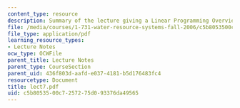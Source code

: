 ```yaml
---
content_type: resource
description: Summary of the lecture giving a Linear Programming Overview.
file: /media/courses/1-731-water-resource-systems-fall-2006/c5b8053500c7257275d093376da49565_lect7.pdf
file_type: application/pdf
learning_resource_types:
- Lecture Notes
ocw_type: OCWFile
parent_title: Lecture Notes
parent_type: CourseSection
parent_uid: 436f803d-aafd-e037-4181-b5d176483fc4
resourcetype: Document
title: lect7.pdf
uid: c5b80535-00c7-2572-75d0-93376da49565
---
```

